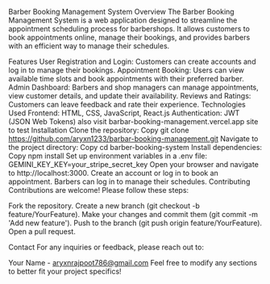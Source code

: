 Barber Booking Management System
Overview
The Barber Booking Management System is a web application designed to streamline the appointment scheduling process for barbershops. It allows customers to book appointments online, manage their bookings, and provides barbers with an efficient way to manage their schedules.

Features
User Registration and Login: Customers can create accounts and log in to manage their bookings.
Appointment Booking: Users can view available time slots and book appointments with their preferred barber.
Admin Dashboard: Barbers and shop managers can manage appointments, view customer details, and update their availability.
Reviews and Ratings: Customers can leave feedback and rate their experience.
Technologies Used
Frontend: HTML, CSS, JavaScript, React.js
Authentication: JWT (JSON Web Tokens)
also visit barbar-booking-management.vercel.app site to test
Installation
Clone the repository:
Copy
git clone https://github.com/aryxn1233/barbar-booking-management.git
Navigate to the project directory:
Copy
cd barber-booking-system
Install dependencies:
Copy
npm install
Set up environment variables in a .env file:
GEMINI_KEY_KEY=your_stripe_secret_key
Open your browser and navigate to http://localhost:3000.
Create an account or log in to book an appointment.
Barbers can log in to manage their schedules.
Contributing
Contributions are welcome! Please follow these steps:

Fork the repository.
Create a new branch (git checkout -b feature/YourFeature).
Make your changes and commit them (git commit -m 'Add new feature').
Push to the branch (git push origin feature/YourFeature).
Open a pull request.


Contact
For any inquiries or feedback, please reach out to:

Your Name - aryxnrajpoot786@gmail.com
Feel free to modify any sections to better fit your project specifics!
